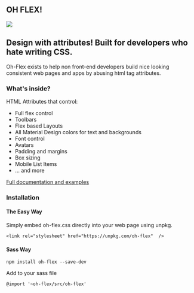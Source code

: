 ## OH FLEX!

![](https://snaps.nomie.io/pb-KV7j4Nv61V.png)

## Design with attributes! Built for developers who hate writing CSS.

Oh-Flex exists to help non front-end developers build nice looking consistent web pages and apps by abusing html tag attributes.

### What's inside?

HTML Attributes that control:

- Full flex control
- Toolbars
- Flex based Layouts
- All Material Design colors for text and backgrounds
- Font control
- Avatars
- Padding and margins
- Box sizing
- Mobile List Items
- ... and more



[Full documentation and examples](https://brandoncorbin.github.io/oh-flex)


### Installation

#### The Easy Way

Simply embed oh-flex.css directly into your web page using unpkg. 

```
<link rel="stylesheet" href="https://unpkg.com/oh-flex"  />
```

#### Sass Way

```
npm install oh-flex --save-dev
```

Add to your sass file

```
@import '~oh-flex/src/oh-flex'
```
